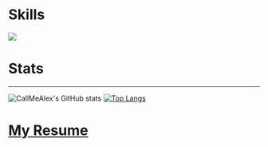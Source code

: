 <p align="center">

# Skills

![](https://skillicons.dev/icons?i=windows,visualstudio,cpp,opengl,cs,blender,python,github,cmake,java,linux,unity,davinci)

# Stats
  ---
![CallMeAlex's GitHub stats](https://github-readme-stats.vercel.app/api?username=Call-Me-Alex&count_private=true)
[![Top Langs](https://github-readme-stats.vercel.app/api/top-langs/?username=Call-Me-Alex)](https://github.com/anuraghazra/github-readme-stats)
</br>
</p>

# [My Resume](WIP)
